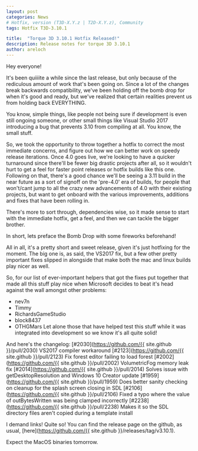 ```yaml
---
layout: post
categories: News
# Hotfix, version (T3D-X.Y.z | T2D-X.Y.z), Community
tags: Hotfix T3D-3.10.1

title:  "Torque 3D 3.10.1 Hotfix Released!"
description: Release notes for torque 3D 3.10.1
author: areloch
---
```


Hey everyone!

It's been quiiiite a while since the last release, but only because of the rediculous amount of work that's been going on. Since a lot of the changes break backwards compatibility, we've been holding off the bomb drop for when it's good and ready, but we've realized that certain realities prevent us from holding back EVERYTHING.

You know, simple things, like people not being sure if development is even still ongoing someone, or other small things like Visual Studio 2017 introducing a bug that prevents 3.10 from compiling at all. You know, the small stuff.

So, we took the opportunity to throw together a hotfix to correct the most immediate concerns, and figure out how we can better work on speedy release iterations. Once 4.0 goes live, we're looking to have a quicker turnaround since there'll be fewer big drastic projects after all, so it wouldn't hurt to get a feel for faster point releases or hotfix builds like this one. Following on that, there's a good chance we'll be seeing a 3.11 build in the near future as a sort of signoff on the 'pre-4.0' era of builds, for people that won't/cant jump to all the crazy new advancements of 4.0 with their existing projects, but want to get onboard with the various improvements, additions and fixes that have been rolling in.

There's more to sort through, dependencies wise, so it made sense to start with the immediate hotfix, get a feel, and then we can tackle the bigger brother.

In short, lets preface the Bomb Drop with some fireworks beforehand!

All in all, it's a pretty short and sweet release, given it's just hotfixing for the moment. The big one is, as said, the VS2017 fix, but a few other pretty important fixes slipped in alongside that make both the mac and linux builds play nicer as well.

So, for our list of ever-important helpers that got the fixes put together that made all this stuff play nice when Microsoft decides to beat it's head against the wall amongst other problems:
* nev7n
* Timmy
* RichardsGameStudio
* block8437
* OTHGMars
Let alone those that have helped test this stuff while it was integrated into development so we know it's all quite solid!

And here's the changelog:
[#2030](https://github.com/{{ site.github }}/pull/2030) VS2017 compiler workaround
[#2123](https://github.com/{{ site.github }}/pull/2123) Fix forest editor failing to load forest
[#2002](https://github.com/{{ site.github }}/pull/2002) VolumetricFog memory leak fix
[#2014](https://github.com/{{ site.github }}/pull/2014) Solves issue with getDesktopResolution and Windows 10 Creator update
[#1959](https://github.com/{{ site.github }}/pull/1959) Does better sanity checking on cleanup for the splash screen closing in SDL
[#2106](https://github.com/{{ site.github }}/pull/2106) Fixed a typo where the value of outBytesWritten was being clamped incorrectly
[#2238](https://github.com/{{ site.github }}/pull/2238) Makes it so the SDL directory files aren't copied during a template install

I demand links!
Quite so! You can find the release page on the github, as usual, [here](https://github.com/{{ site.github }}/releases/tag/v3.10.1).

Expect the MacOS binaries tomorrow.
